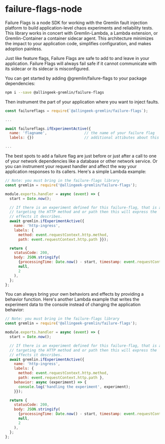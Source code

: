 # failure-flags-node

Failure Flags is a node SDK for working with the Gremlin fault injection platform to build application-level chaos experiments and reliability tests. This library works in concert with Gremlin-Lambda, a Lambda extension, or Gremlin-Container a container sidecar agent. This architecture minimizes the impact to your application code, simplifies configuration, and makes adoption painless.

Just like feature flags, Failure Flags are safe to add to and leave in your application. Failure Flags will always fail safe if it cannot communicate with its sidecar or its sidecar is misconfigured.

You can get started by adding @gremlin/failure-flags to your package dependencies:

```sh
npm i --save @allingeek-gremlin/failure-flags
```

Then instrument the part of your application where you want to inject faults. 

```js
const failureflags = require(`@allingeek-gremlin/failure-flags`);

...

await failureflags.ifExperimentActive({
  name: 'flagname',                 // the name of your failure flag
  labels: {})                       // additional attibutes about this invocation

...
```

The best spots to add a failure flag are just before or just after a call to one of your network dependencies like a database or other network service. Or you can instrument your request handler and affect the way your application responses to its callers. Here's a simple Lambda example:

```js
// Note: you must bring in the failure-flags library
const gremlin = require('@allingeek-gremlin/failure-flags');

module.exports.handler = async (event) => {
  start = Date.now();

  // If there is an experiment defined for this failure-flag, that is also
  // targeting the HTTP method and or path then this will express the 
  // effects it describes.
  await gremlin.ifExperimentActive({
    name: 'http-ingress',
    labels: { 
      method: event.requestContext.http.method,
      path: event.requestContext.http.path }});

  return {
    statusCode: 200,
    body: JSON.stringify(
      {processingTime: Date.now() - start, timestamp: event.requestContext.time},
      null,
      2
    ),
  };
};
```

You can always bring your own behaviors and effects by providing a behavior function. Here's another Lambda example that writes the experiment data to the console instead of changing the application behavior:

```js
// Note: you must bring in the failure-flags library
const gremlin = require('@allingeek-gremlin/failure-flags');

module.exports.handler = async (event) => {
  start = Date.now();

  // If there is an experiment defined for this failure-flag, that is also
  // targeting the HTTP method and or path then this will express the 
  // effects it describes.
  await gremlin.ifExperimentActive({
    name: 'http-ingress',
    labels: { 
      method: event.requestContext.http.method,
      path: event.requestContext.http.path },
    behavior: async (experiment) => {
      console.log('handling the experiment', experiment);
    }});

  return {
    statusCode: 200,
    body: JSON.stringify(
      {processingTime: Date.now() - start, timestamp: event.requestContext.time},
      null,
      2
    ),
  };
};
```
